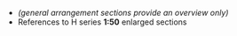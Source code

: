 - _(general arrangement sections provide an overview only)_
- References to H series **1:50** enlarged sections